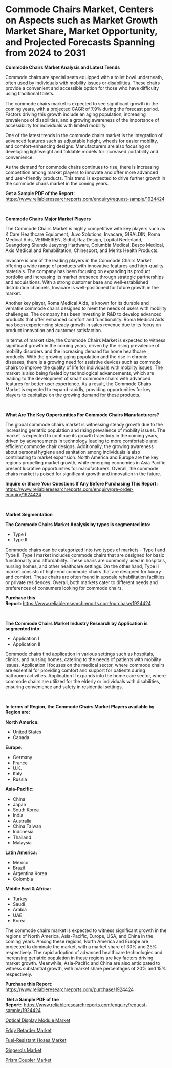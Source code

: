 <p><h1>Commode Chairs Market, Centers on Aspects such as Market Growth Market Share, Market Opportunity, and Projected Forecasts Spanning from 2024 to 2031</h1></p><p><strong>Commode Chairs Market Analysis and Latest Trends</strong></p>
<p><p>Commode chairs are special seats equipped with a toilet bowl underneath, often used by individuals with mobility issues or disabilities. These chairs provide a convenient and accessible option for those who have difficulty using traditional toilets.</p><p>The commode chairs market is expected to see significant growth in the coming years, with a projected CAGR of 7.9% during the forecast period. Factors driving this growth include an aging population, increasing prevalence of disabilities, and a growing awareness of the importance of accessibility for individuals with limited mobility.</p><p>One of the latest trends in the commode chairs market is the integration of advanced features such as adjustable height, wheels for easier mobility, and comfort-enhancing designs. Manufacturers are also focusing on developing lightweight and foldable models for increased portability and convenience.</p><p>As the demand for commode chairs continues to rise, there is increasing competition among market players to innovate and offer more advanced and user-friendly products. This trend is expected to drive further growth in the commode chairs market in the coming years.</p></p>
<p><strong>Get a Sample PDF of the Report:&nbsp;</strong> <a href="https://www.reliableresearchreports.com/enquiry/request-sample/1924424">https://www.reliableresearchreports.com/enquiry/request-sample/1924424</a></p>
<p>&nbsp;</p>
<p><strong>Commode Chairs Major Market Players</strong></p>
<p><p>The Commode Chairs Market is highly competitive with key players such as K Care Healthcare Equipment, Juvo Solutions, Invacare, GIRALDIN, Roma Medical Aids, VERMEIREN, Sidhil, Raz Design, Lopital Nederland, Guangdong Shunde Jaeyong Hardware, Columbia Medical, Besco Medical, Axis Medical and Rehabilitation, Chinesport, and Merits Health Products.</p><p>Invacare is one of the leading players in the Commode Chairs Market, offering a wide range of products with innovative features and high-quality materials. The company has been focusing on expanding its product portfolio and increasing its market presence through strategic partnerships and acquisitions. With a strong customer base and well-established distribution channels, Invacare is well-positioned for future growth in the market.</p><p>Another key player, Roma Medical Aids, is known for its durable and versatile commode chairs designed to meet the needs of users with mobility challenges. The company has been investing in R&D to develop advanced products that offer enhanced comfort and functionality. Roma Medical Aids has been experiencing steady growth in sales revenue due to its focus on product innovation and customer satisfaction.</p><p>In terms of market size, the Commode Chairs Market is expected to witness significant growth in the coming years, driven by the rising prevalence of mobility disorders and the increasing demand for home healthcare products. With the growing aging population and the rise in chronic diseases, there is a growing need for assistive devices such as commode chairs to improve the quality of life for individuals with mobility issues. The market is also being fueled by technological advancements, which are leading to the development of smart commode chairs with advanced features for better user experience. As a result, the Commode Chairs Market is expected to expand rapidly, providing opportunities for key players to capitalize on the growing demand for these products.</p></p>
<p>&nbsp;</p>
<p><strong>What Are The Key Opportunities For Commode Chairs Manufacturers?</strong></p>
<p><p>The global commode chairs market is witnessing steady growth due to the increasing geriatric population and rising prevalence of mobility issues. The market is expected to continue its growth trajectory in the coming years, driven by advancements in technology leading to more comfortable and efficient commode chair designs. Additionally, the growing awareness about personal hygiene and sanitation among individuals is also contributing to market expansion. North America and Europe are the key regions propelling market growth, while emerging economies in Asia Pacific present lucrative opportunities for manufacturers. Overall, the commode chairs market is poised for significant growth and innovation in the future.</p></p>
<p><strong>Inquire or Share Your Questions If Any Before Purchasing This Report:</strong> <a href="https://www.reliableresearchreports.com/enquiry/pre-order-enquiry/1924424">https://www.reliableresearchreports.com/enquiry/pre-order-enquiry/1924424</a></p>
<p>&nbsp;</p>
<p><strong>Market Segmentation</strong></p>
<p><strong>The Commode Chairs Market Analysis by types is segmented into:</strong></p>
<p><ul><li>Type I</li><li>Type II</li></ul></p>
<p><p>Commode chairs can be categorized into two types of markets - Type I and Type II. Type I market includes commode chairs that are designed for basic functionality and affordability. These chairs are commonly used in hospitals, nursing homes, and other healthcare settings. On the other hand, Type II market consists of high-end commode chairs that are designed for luxury and comfort. These chairs are often found in upscale rehabilitation facilities or private residences. Overall, both markets cater to different needs and preferences of consumers looking for commode chairs.</p></p>
<p><strong>Purchase this Report:&nbsp;</strong><a href="https://www.reliableresearchreports.com/purchase/1924424">https://www.reliableresearchreports.com/purchase/1924424</a></p>
<p>&nbsp;</p>
<p><strong>The Commode Chairs Market Industry Research by Application is segmented into:</strong></p>
<p><ul><li>Application I</li><li>Application II</li></ul></p>
<p><p>Commode chairs find application in various settings such as hospitals, clinics, and nursing homes, catering to the needs of patients with mobility issues. Application I focuses on the medical sector, where commode chairs are essential for providing comfort and support for patients during bathroom activities. Application II expands into the home care sector, where commode chairs are utilized for the elderly or individuals with disabilities, ensuring convenience and safety in residential settings.</p></p>
<p>&nbsp;</p>
<p><strong>In terms of Region, the Commode Chairs Market Players available by Region are:</strong></p>
<p>
    <p> <strong> North America: </strong>
        <ul>
            <li>United States</li>
            <li>Canada</li>
        </ul>
        </p> 
    <p> <strong> Europe: </strong>
        <ul>
            <li>Germany</li>
            <li>France</li>
            <li>U.K.</li>
            <li>Italy</li>
            <li>Russia</li>
        </ul>
        </p> 
    <p> <strong> Asia-Pacific: </strong>
        <ul>
            <li>China</li>
            <li>Japan</li>
            <li>South Korea</li>
            <li>India</li>
            <li>Australia</li>
            <li>China Taiwan</li>
            <li>Indonesia</li>
            <li>Thailand</li>
            <li>Malaysia</li>
        </ul>
        </p> 
    <p> <strong> Latin America: </strong>
        <ul>
            <li>Mexico</li>
            <li>Brazil</li>
            <li>Argentina Korea</li>
            <li>Colombia</li>
        </ul>
        </p> 
    <p> <strong> Middle East & Africa: </strong>
        <ul>
            <li>Turkey</li>
            <li>Saudi</li>
            <li>Arabia</li>
            <li>UAE</li>
            <li>Korea</li>
        </ul>
    </p>
    </p>
<p><p>The commode chairs market is expected to witness significant growth in the regions of North America, Asia-Pacific, Europe, USA, and China in the coming years. Among these regions, North America and Europe are projected to dominate the market, with a market share of 30% and 25% respectively. The rapid adoption of advanced healthcare technologies and increasing geriatric population in these regions are key factors driving market growth. Meanwhile, Asia-Pacific and China are also anticipated to witness substantial growth, with market share percentages of 20% and 15% respectively.</p></p>
<p><strong>Purchase this Report: </strong><a href="https://www.reliableresearchreports.com/purchase/1924424">https://www.reliableresearchreports.com/purchase/1924424</a></p>
<p>&nbsp;<strong>Get a Sample PDF of the Report:&nbsp;&nbsp;</strong><a href="https://www.reliableresearchreports.com/enquiry/request-sample/1924424">https://www.reliableresearchreports.com/enquiry/request-sample/1924424</a></p>
<p><strong></strong></p>
<p><p><a href="https://view.publitas.com/reportprime-1/global-optical-display-module-market-size-and-market-trends-insights-and-projections-from-2024-to-2031/">Optical Display Module Market</a></p><p><a href="https://funky-papaya-cf4.notion.site/Eddy-Retarder-Market-Size-Growth-and-Forecast-from-2024-2031-db1247b5c5a74fd2ba62d2dc728eedfc">Eddy Retarder Market</a></p><p><a href="https://github.com/bobicer/Market-Research-Report-List-2/blob/main/fuel-resistant-hoses-market.md">Fuel-Resistant Hoses Market</a></p><p><a href="https://view.publitas.com/reportprime-1/global-gingerols-market-by-types-applications-and-major-players-with-regional-growth-rate-analysis-and-development-situation-from-2024-to-2031/">Gingerols Market</a></p><p><a href="https://github.com/globismark/Market-Research-Report-List-2/blob/main/prism-coupler-market.md">Prism Coupler Market</a></p></p>